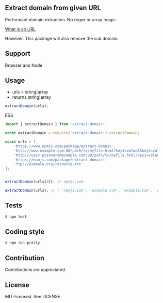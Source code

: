 Extract domain from given URL
--

Performant domain extraction. No regex or array magic.

[What is an URL](https://developer.mozilla.org/en-US/docs/Learn/Common_questions/What_is_a_URL)

However. This package will also remove the sub domain.

Support
--
Browser and Node.

Usage
--

* urls = string|array
* returns string|array

```js
extractDomain(urls);
```

ES6
```js
import { extractDomain } from 'extract-domain';
```

```js
const extractDomain = require('extract-domain').extractDomain;
```

```js
const urls = [
    'https://www.npmjs.com/package/extract-domain',
    'http://www.example.com:80/path/to/myfile.html?key1=value1&key2=value2#SomewhereInTheDocument',
    'http://user:password@example.com:80/path/to/myfile.html?key1=value1&key2=value2#SomewhereInTheDocument',
    'https://npmjs.com/package/extract-domain',
    'ftp://example.org/resource.txt'
];


extractDomain(urls[0]); // npmjs.com

extractDomain(urls); // [ 'npmjs.com', 'example.com', 'example.com', 'npmjs.com', 'example.org' ]

```

Tests
--
```bash
$ npm test
```

Coding style
--
```bash
$ npm run pretty
```

Contribution
------
Contributions are appreciated.

License
------
MIT-licensed. See LICENSE.
